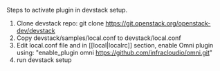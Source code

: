 Steps to activate plugin in devstack setup.

1. Clone devstack repo: git clone https://git.openstack.org/openstack-dev/devstack
2. Copy devstack/samples/local.conf to devstack/local.conf
3. Edit local.conf file and in [[local|localrc]] section, enable Omni plugin using:
    "enable_plugin omni https://github.com/infracloudio/omni.git"
4. run devstack setup
